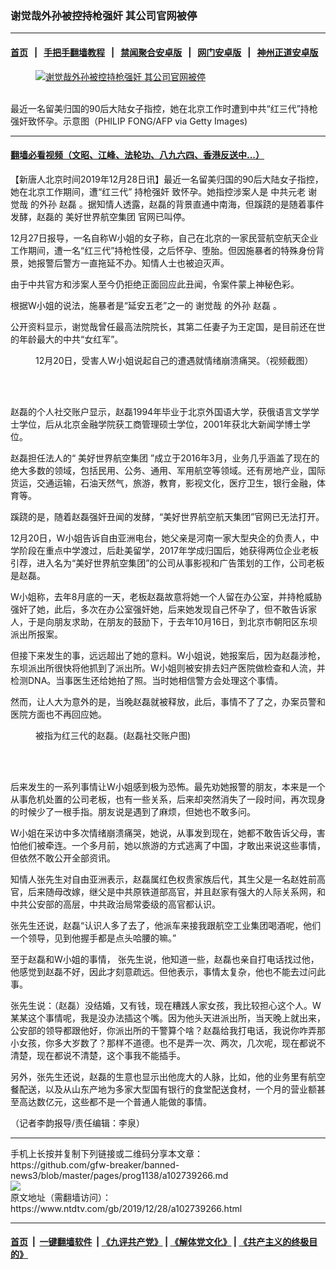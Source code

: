 ### 谢觉哉外孙被控持枪强奸 其公司官网被停
------------------------

#### [首页](https://github.com/gfw-breaker/banned-news3/blob/master/README.md) &nbsp;&nbsp;|&nbsp;&nbsp; [手把手翻墙教程](https://github.com/gfw-breaker/guides/wiki) &nbsp;&nbsp;|&nbsp;&nbsp; [禁闻聚合安卓版](https://github.com/gfw-breaker/bn-android) &nbsp;&nbsp;|&nbsp;&nbsp; [网门安卓版](https://github.com/oGate2/oGate) &nbsp;&nbsp;|&nbsp;&nbsp; [神州正道安卓版](https://github.com/SzzdOgate/update) 



<div><div class="featured_image">
 <a href="https://i.ntdtv.com/assets/uploads/2019/12/GettyImages-1186232587.jpg" target="_blank">
  <figure>
   <img alt="谢觉哉外孙被控持枪强奸 其公司官网被停" src="https://i.ntdtv.com/assets/uploads/2019/12/GettyImages-1186232587-800x450.jpg"/>
  </figure><br/>
 </a>
 <span class="caption">
  最近一名留美归国的90后大陆女子指控，她在北京工作时遭到中共“红三代”持枪强奸致怀孕。示意图（PHILIP FONG/AFP via Getty Images)
 </span>
</div>
</div><hr/>

#### [翻墙必看视频（文昭、江峰、法轮功、八九六四、香港反送中...）](http://167.172.214.107/home.html)

<div><div class="post_content" itemprop="articleBody">
 <p>
  【新唐人北京时间2019年12月28日讯】最近一名留美归国的90后大陆女子指控，她在北京工作期间，遭“红三代”
  <ok href="https://www.ntdtv.com/gb/持枪强奸.htm">
   持枪强奸
  </ok>
  致怀孕。她指控涉案人是
  <ok href="https://www.ntdtv.com/gb/中共元老.htm">
   中共元老
  </ok>
  <ok href="https://www.ntdtv.com/gb/谢觉哉.htm">
   谢觉哉
  </ok>
  的外孙
  <ok href="https://www.ntdtv.com/gb/赵磊.htm">
   赵磊
  </ok>
  。据知情人透露，赵磊的背景直通中南海，但蹊跷的是随着事件发酵，赵磊的
  <ok href="https://www.ntdtv.com/gb/美好世界航空集团.htm">
   美好世界航空集团
  </ok>
  官网已叫停。
 </p>
 <p>
  12月27日报导，一名自称W小姐的女子称，自己在北京的一家民营航空航天企业工作期间，遭一名“红三代”持枪性侵，之后怀孕、堕胎。但因施暴者的特殊身份背景，她报警后警方一直拖延不办。知情人士也被迫灭声。
 </p>
 <p>
  由于中共官方和涉案人至今仍拒绝正面回应此丑闻，令案件蒙上神秘色彩。
 </p>
 <p>
  根据W小姐的说法，施暴者是“延安五老”之一的
  <ok href="https://www.ntdtv.com/gb/谢觉哉.htm">
   谢觉哉
  </ok>
  的外孙
  <ok href="https://www.ntdtv.com/gb/赵磊.htm">
   赵磊
  </ok>
  。
 </p>
 <p>
  公开资料显示，谢觉哉曾任最高法院院长，其第二任妻子为王定国，是目前还在世的年龄最大的中共“女红军”。
 </p>
 <figure class="wp-caption alignnone" id="attachment_102739269" style="width: 600px">
  <ok href="https://i.ntdtv.com/assets/uploads/2019/12/image-2.jpg">
   <img alt="" class="size-medium wp-image-102739269" src="https://i.ntdtv.com/assets/uploads/2019/12/image-2-600x338.jpg"/>
  </ok>
  <br/><figcaption class="wp-caption-text">
   12月20日，受害人W小姐说起自己的遭遇就情绪崩溃痛哭。（视频截图）
  </figcaption><br/>
 </figure><br/>
 <p>
  赵磊的个人社交账户显示，赵磊1994年毕业于北京外国语大学，获俄语言文学学士学位，后从北京金融学院获工商管理硕士学位，2001年获北大新闻学博士学位。
 </p>
 <p>
  赵磊担任法人的“
  <ok href="https://www.ntdtv.com/gb/美好世界航空集团.htm">
   美好世界航空集团
  </ok>
  ”成立于2016年3月，业务几乎涵盖了现在的绝大多数的领域，包括民用、公务、通用、军用航空等领域。还有房地产业，国际货运，交通运输，石油天然气，旅游，教育，影视文化，医疗卫生，银行金融，体育等。
 </p>
 <p>
  蹊跷的是，随着赵磊强奸丑闻的发酵，“美好世界航空航天集团”官网已无法打开。
 </p>
 <p>
  12月20日，W小姐告诉自由亚洲电台，她父亲是河南一家大型央企的负责人，中学阶段在重点中学渡过，后赴美留学，2017年学成归国后，她获得两位企业老板引荐，进入名为“美好世界航空集团”的公司从事影视和广告策划的工作，公司老板是赵磊。
 </p>
 <p>
  W小姐称，去年8月底的一天，老板赵磊故意将她一个人留在办公室，并持枪威胁强奸了她，此后，多次在办公室强奸她，后来她发现自己怀孕了，但不敢告诉家人，于是向朋友求助，在朋友的鼓励下，于去年10月16日，到北京市朝阳区东坝派出所报案。
 </p>
 <p>
  但接下来发生的事，远远超出了她的意料。W小姐说，她报案后，因为赵磊涉枪，东坝派出所很快将他抓到了派出所。W小姐则被安排去妇产医院做检查和人流，并检测DNA。当事医生还给她拍了照。当时她相信警方会处理这个事情。
 </p>
 <p>
  然而，让人大为意外的是，当晚赵磊就被释放，此后，事情不了了之，办案员警和医院方面也不再回应她。
 </p>
 <figure class="wp-caption alignnone" id="attachment_102739267" style="width: 330px">
  <ok href="https://i.ntdtv.com/assets/uploads/2019/12/china-scandal2.jpg">
   <img alt="" class="size-full wp-image-102739267" src="https://i.ntdtv.com/assets/uploads/2019/12/china-scandal2.jpg"/>
  </ok>
  <br/><figcaption class="wp-caption-text">
   被指为红三代的赵磊。(赵磊社交账户图)
  </figcaption><br/>
 </figure><br/>
 <p>
  后来发生的一系列事情让W小姐感到极为恐怖。最先劝她报警的朋友，本来是一个从事危机处置的公司老板，也有一些关系，后来却突然消失了一段时间，再次现身的时候少了一根手指。朋友说是遇到了麻烦，但她也不敢多问。
 </p>
 <p>
  W小姐在采访中多次情绪崩溃痛哭，她说，从事发到现在，她都不敢告诉父母，害怕他们被牵连。一个多月前，她以旅游的方式逃离了中国，才敢出来说这些事情，但依然不敢公开全部资讯。
 </p>
 <p>
  知情人张先生对自由亚洲表示，赵磊属红色权贵家族后代，其生父是一名赵姓前高官，后来随母改嫁，继父是中共原铁道部高官，并且赵家有强大的人际关系网，和中共公安部的高层，中共政治局常委级的高官都认识。
 </p>
 <p>
  张先生还说，赵磊“认识人多了去了，他派车来接我跟航空工业集团喝酒呢，他们一个领导，见到他握手都是点头哈腰的嘛。”
 </p>
 <p>
  至于赵磊和W小姐的事情， 张先生说，他知道一些，赵磊也亲自打电话找过他，他感觉到赵磊不好，因此才刻意疏远。但他表示，事情太复杂，他也不能去过问此事。
 </p>
 <p>
  张先生说：（赵磊）没结婚，又有钱，现在糟践人家女孩，我比较担心这个人。W某某这个事情呢，我是没办法插这个嘴。因为他头天进派出所，当天晚上就出来，公安部的领导都跟他好，你派出所的干警算个啥？赵磊给我打电话，我说你咋弄那小女孩，你多大岁数了？那样不道德。也不是弄一次、两次，几次呢，现在都说不清楚，现在都说不清楚，这个事我不能插手。
 </p>
 <p>
  另外，张先生还说，赵磊的生意也显示出他庞大的人脉，比如，他的业务里有航空餐配送，以及从山东产地为多家大型国有银行的食堂配送食材，一个月的营业额甚至高达数亿元，这些都不是一个普通人能做的事情。
 </p>
 <p>
  （记者李韵报导/责任编辑：李泉）
 </p>
 <div class="single_ad">
 </div>
</div>
</div>
<hr/>
手机上长按并复制下列链接或二维码分享本文章：<br/>
https://github.com/gfw-breaker/banned-news3/blob/master/pages/prog1138/a102739266.md <br/>
<a href='https://github.com/gfw-breaker/banned-news3/blob/master/pages/prog1138/a102739266.md'><img src='https://github.com/gfw-breaker/banned-news3/blob/master/pages/prog1138/a102739266.md.png'/></a> <br/>
原文地址（需翻墙访问）：https://www.ntdtv.com/gb/2019/12/28/a102739266.html


------------------------
#### [首页](https://github.com/gfw-breaker/banned-news3/blob/master/README.md) &nbsp;|&nbsp; [一键翻墙软件](https://github.com/gfw-breaker/nogfw/blob/master/README.md) &nbsp;| [《九评共产党》](https://github.com/gfw-breaker/9ping.md/blob/master/README.md#九评之一评共产党是什么) | [《解体党文化》](https://github.com/gfw-breaker/jtdwh.md/blob/master/README.md) | [《共产主义的终极目的》](https://github.com/gfw-breaker/gczydzjmd.md/blob/master/README.md)


<img src='http://gfw-breaker.win/banned-news3/pages/prog1138/a102739266.md' width='0px' height='0px'/>